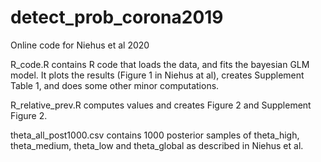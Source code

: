 # detect_prob_corona2019
Online code for Niehus et al 2020 

R_code.R contains R code that loads the data, and fits the bayesian GLM model. It plots the results (Figure 1 in Niehus at al), creates Supplement Table 1, and does some other minor computations.  

R_relative_prev.R computes values and creates Figure 2 and Supplement Figure 2. 

theta_all_post1000.csv contains 1000 posterior samples of theta_high, theta_medium, theta_low and theta_global as described in Niehus et al. 
